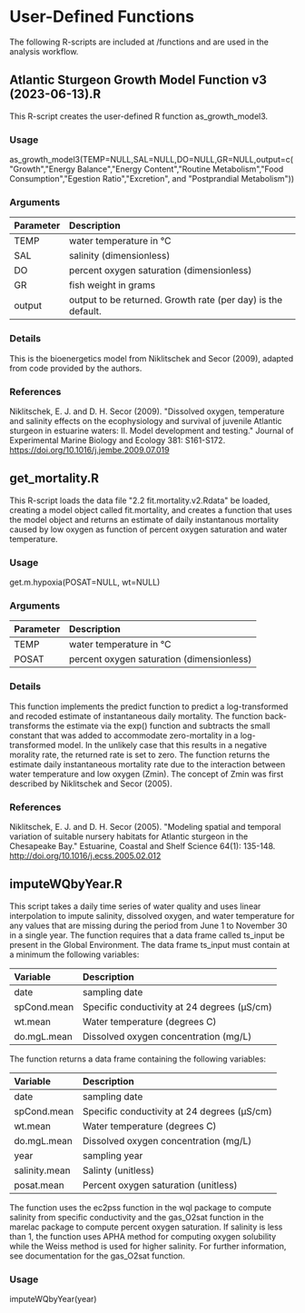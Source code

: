 
# User-Defined Functions

The following R-scripts are included at <root>/functions and are used in the analysis workflow.

## Atlantic Sturgeon Growth Model Function v3 (2023-06-13).R

This R-script creates the user-defined R function as_growth_model3.

### Usage

as_growth_model3(TEMP=NULL,SAL=NULL,DO=NULL,GR=NULL,output=c("Growth","Energy Balance","Energy Content","Routine Metabolism","Food Consumption","Egestion Ratio","Excretion", and "Postprandial Metabolism"))

### Arguments

| Parameter | Description |
| :---   |    :---                                                      |          
|TEMP    | water temperature in °C                                      |
|SAL     | salinity (dimensionless)                                     |
|DO      | percent oxygen saturation (dimensionless)                    |
|GR      | fish weight in grams                                         |
|output  | output to be returned.  Growth rate (per day) is the default.|

### Details

This is the bioenergetics model from Niklitschek and Secor (2009), adapted from code provided by the authors.

### References

Niklitschek, E. J. and D. H. Secor (2009). "Dissolved oxygen, temperature and salinity effects on the ecophysiology and survival of juvenile Atlantic sturgeon in estuarine waters: II. Model development and testing." Journal of Experimental Marine Biology and Ecology 381: S161-S172. https://doi.org/10.1016/j.jembe.2009.07.019

## get_mortality.R

This R-script loads the data file "2.2 fit.mortality.v2.Rdata" be loaded, creating a model object called fit.mortality, and creates a function that uses the model object and returns an estimate of daily instantanous mortality caused by low oxygen as function of percent oxygen saturation and water temperature.

### Usage

get.m.hypoxia(POSAT=NULL, wt=NULL)

### Arguments

| Parameter | Description |
| :---   |    :--- |          
|TEMP    | water temperature in °C | 
|POSAT   |  percent oxygen saturation (dimensionless) |

### Details

This function implements the predict function to predict a log-transformed and recoded estimate of instantaneous daily mortality. The function back-transforms the estimate via the exp() function and subtracts the small constant that was added to accommodate zero-mortality in a log-transformed model. In the unlikely case that this results in a negative morality rate, the returned rate is set to zero.  The function returns the estimate daily instantaneous mortality rate due to the interaction between water temperature and low oxygen (Zmin).  The concept of Zmin was first described by Niklitschek and Secor (2005).

### References

Niklitschek, E. J. and D. H. Secor (2005). "Modeling spatial and temporal variation of suitable nursery habitats for Atlantic sturgeon in the Chesapeake Bay." Estuarine, Coastal and Shelf Science 64(1): 135-148. http://doi.org/10.1016/j.ecss.2005.02.012

## imputeWQbyYear.R

This script takes a daily time series of water quality and uses linear interpolation to impute salinity, dissolved oxygen, and water temperature for any values that are missing during the period from June 1 to November 30 in a single year. The function requires that a data frame called ts_input be present in the Global Environment. The data frame ts_input must contain at a minimum the following variables:

| Variable | Description |
| :--- | :--- |
| date | sampling date |
| spCond.mean | Specific conductivity at 24 degrees (µS/cm) |
| wt.mean | Water temperature (degrees C) | 
| do.mgL.mean | Dissolved oxygen concentration (mg/L) |

The function returns a data frame containing the following variables:

| Variable | Description |
| :--- | :--- |
| date | sampling date |
| spCond.mean | Specific conductivity at 24 degrees (µS/cm) |
| wt.mean | Water temperature (degrees C) | 
| do.mgL.mean | Dissolved oxygen concentration (mg/L) |
| year | sampling year |
| salinity.mean | Salinty (unitless) |
| posat.mean | Percent oxygen saturation (unitless) |

The function uses the ec2pss function in the wql package to compute salinity from specific conductivity and the gas_O2sat function in the marelac package to compute percent oxygen saturation.  If salinity is less than 1, the function uses APHA method for computing oxygen solubility while the Weiss method is used for higher salinity.  For further information, see documentation for the gas_O2sat function.






### Usage

imputeWQbyYear(year)




